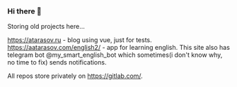 ### Hi there 👋
Storing old projects here...

https://atarasov.ru - blog using vue, just for tests.
https://aatarasov.com/english2/ - app for learning english. This site also has telegram bot @my_smart_english_bot which sometimes(i don't know why, no time to fix) sends notifications.

All repos store privately on https://gitlab.com/.
<!--
**FiLoY/FiLoY** is a ✨ _special_ ✨ repository because its `README.md` (this file) appears on your GitHub profile.

Here are some ideas to get you started:

- 🔭 I’m currently working on ...
- 🌱 I’m currently learning ...
- 👯 I’m looking to collaborate on ...
- 🤔 I’m looking for help with ...
- 💬 Ask me about ...
- 📫 How to reach me: ...
- 😄 Pronouns: ...
- ⚡ Fun fact: ...
-->
